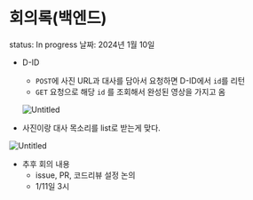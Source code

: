# 회의록(백엔드)

status: In progress
날짜: 2024년 1월 10일

- D-ID
    - `POST`에 사진 URL과 대사를 담아서 요청하면 D-ID에서 `id`를 리턴
    - `GET` 요청으로 해당 `id` 를 조회해서 완성된 영상을 가지고 옴
    
    ![Untitled](%E1%84%92%E1%85%AC%E1%84%8B%E1%85%B4%E1%84%85%E1%85%A9%E1%86%A8(%E1%84%87%E1%85%A2%E1%86%A8%E1%84%8B%E1%85%A6%E1%86%AB%E1%84%83%E1%85%B3)%201bc4f65ce87f4b4e8864ffd1b893c9f0/Untitled.png)
    
- 사진이랑 대사 목소리를 list로 받는게 맞다.

![Untitled](%E1%84%92%E1%85%AC%E1%84%8B%E1%85%B4%E1%84%85%E1%85%A9%E1%86%A8(%E1%84%87%E1%85%A2%E1%86%A8%E1%84%8B%E1%85%A6%E1%86%AB%E1%84%83%E1%85%B3)%201bc4f65ce87f4b4e8864ffd1b893c9f0/Untitled%201.png)

- 추후 회의 내용
    - issue, PR, 코드리뷰 설정 논의
    - 1/11일 3시